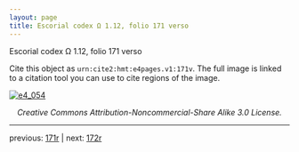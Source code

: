 ```yaml
---
layout: page
title: Escorial codex Ω 1.12, folio 171 verso
---
```


Escorial codex Ω 1.12, folio 171 verso

Cite this object as `urn:cite2:hmt:e4pages.v1:171v`.  The full image is linked to a citation tool you can use to cite regions of the image.

[![e4_054](http://www.homermultitext.org/iipsrv?IIIF=/project/homer/pyramidal/deepzoom/hmt/e4img/2017a/e4_054.tif/full/800,/0/default.jpg)](http://www.homermultitext.org/ict2/?urn=urn:cite2:hmt:e4img.2017a:e4_054) 

<p style="text-align: center; font-style: italic;">Creative Commons Attribution-Noncommercial-Share Alike 3.0 License.</p>

---

previous: [171r](../171r/) | next: [172r](../172r/)